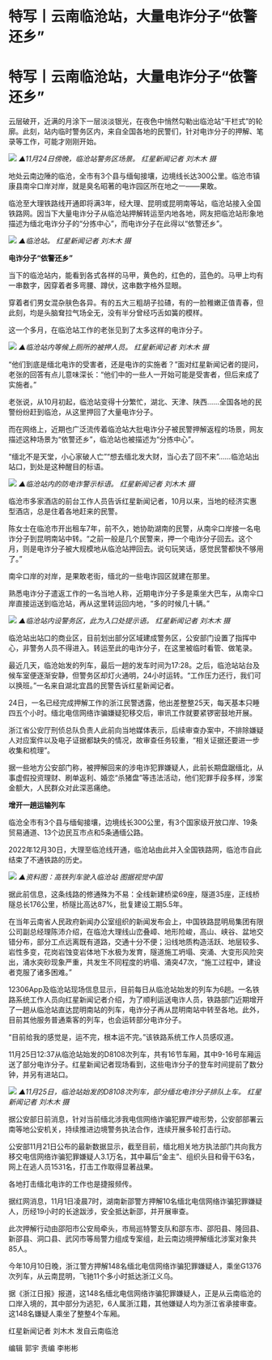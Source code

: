 # 特写丨云南临沧站，大量电诈分子“依警还乡”

# 特写丨云南临沧站，大量电诈分子“依警还乡”

云层破开，近满的月涂下一层淡淡银光，在夜色中悄然勾勒出临沧站“干栏式”的轮廓。此刻，站内临时警务区内，来自全国各地的民警们，针对电诈分子的押解、笔录等工作，可能才刚刚开始。

![](https://inews.gtimg.com/om_bt/Oi4m2fpCdzQftax8-gtxKnwXuOPYkkIouB7VY1F30LzgIAA/1000)
_▲11月24日傍晚，临沧站警务区场景。 红星新闻记者 刘木木 摄_

地处云南边陲的临沧，全市有3个县与缅甸接壤，边境线长达300公里。临沧市镇康县南伞口岸对岸，就是臭名昭著的电诈园区所在地之一——果敢。

临沧至大理铁路线开通即将满3年，经大理、昆明或昆明南等站，临沧站接入全国铁路网。因当下大量电诈分子从临沧站押解转运至内地各地，网友把临沧站形象地描述为缅北电诈分子的“分拣中心”，而电诈分子在此得以“依警还乡”。

![](https://inews.gtimg.com/om_bt/OqvkB0MO99PATY1DO3GW_4LLs4iML4pOF76nY7_oypoSsAA/1000)
_▲临沧站。 红星新闻记者 刘木木 摄_

**电诈分子“依警还乡”**

当下的临沧站内，能看到各式各样的马甲，黄色的，红色的，蓝色的。马甲上均有一串数字，因穿着者多弯腰、蹲伏，这串数字格外显眼。

穿着者们男女混杂肤色各异。有的五大三粗胡子拉碴，有的一脸稚嫩正值青春，但此刻，均是头脑耷拉气场全无，没有半分曾经巧舌如簧的模样。

这一个多月，在临沧站工作的老张见到了太多这样的电诈分子。

![](https://inews.gtimg.com/om_bt/O6RQMZ1maq7ix7JpyUSetWFRlGNMcMXGWnxvlx76q0wm8AA/1000)
_▲临沧站内等候上厕所的被押人员。 红星新闻记者 刘木木 摄_

“他们到底是缅北电诈的受害者，还是电诈的实施者？”面对红星新闻记者的提问，老张的回答有点儿意味深长：“他们中的一些人一开始可能是受害者，但后来成了实施者。”

老张说，从10月初起，临沧站变得十分繁忙，湖北、天津、陕西……全国各地的民警纷纷赶到临沧，从这里押回了大量电诈分子。

而在网络上，近期也广泛流传着临沧站大批电诈分子被民警押解返程的场景，网友描述这种场景为“依警还乡”，临沧站也被描述为“分拣中心”。

“缅北不是天堂，小心家破人亡”“想去缅北发大财，当心去了回不来”……临沧站出站口，到处是这种醒目的标语。

![](https://inews.gtimg.com/om_bt/Oy7aJBo-3Cyyx45himpUb3Kp8r5bIiNqaKyvYPiaWKK_IAA/1000)
_▲临沧站内的防电诈警示标语。 红星新闻记者 刘木木 摄_

临沧市多家酒店的前台工作人员告诉红星新闻记者，10月以来，当地的经济实惠型酒店，总是住着各地赶来的民警。

陈女士在临沧市开出租车7年，前不久，她协助湖南的民警，从南伞口岸接一名电诈分子到昆明南站中转。“之前一般是几个民警来，押一个电诈分子回去。这个月，则是电诈分子被大规模地从临沧站押回去。说句玩笑话，感觉民警都快不够用了。”

南伞口岸的对岸，是果敢老街，缅北的一些电诈园区就建在那里。

熟悉电诈分子遣返工作的一名当地人称，近期电诈分子多是乘坐大巴车，从南伞口岸直接运送到临沧站，再从这里转运回内地，“多的时候几十辆。”

![](https://inews.gtimg.com/om_bt/OrNiB3_Ms3thEg6aMKTeKlnrnuf7baBSbhM4NobjjazIMAA/1000)
_▲临沧站内设警务区，此为入口处提示语。 红星新闻记者 刘木木 摄_

临沧站出站口的商业区，目前划出部分区域建成警务区，公安部门设置了指挥中心，非警务人员不得进入。转运至此的电诈分子，在这里被临时看管、做笔录。

最近几天，临沧始发的列车，最后一趟的发车时间为17:28。之后，临沧站站台及候车室便逐渐安静，但警务区却灯火通明，24小时运转。“工作压力还行，我们可以换班。”一名来自湖北宜昌的民警告诉红星新闻记者。

24日，一名已经完成押解工作的浙江民警透露，他出差整整25天，每天基本只睡四五个小时。缅北电信网络诈骗嫌疑犯移交后，审讯工作就要紧锣密鼓地开展。

浙江省公安厅刑侦总队负责人此前向当地媒体表示，后续审查办案中，不排除嫌疑人对应案件以及电子证据都缺失的情况，故审查任务较重，“相关证据还要进一步收集和梳理”。

据一些地方公安部门称，被押解回来的涉电诈犯罪嫌疑人，此前长期盘踞缅北，从事虚假投资理财、刷单返利、婚恋“杀猪盘”等违法活动，他们犯罪手段多样，涉案金额大，人民群众对此深恶痛绝。

**增开一趟运输列车**

临沧全市有3个县与缅甸接壤，边境线长300公里，有3个国家级开放口岸、19条贸易通道、13个边民互市点和5条通缅公路。

2022年12月30日，大理至临沧线开通，临沧站由此并入全国铁路网，临沧市自此结束了不通铁路的历史。

![](https://inews.gtimg.com/om_bt/OOfkNTJXHqfj0xE2C4vU94FPwh7rXA249896ONeb2B3fgAA/1000)
_▲资料图：高铁列车驶入临沧站 图据视觉中国_

据此前信息，这条线路的修通殊为不易：全线新建桥梁69座，隧道35座，正线桥隧总长176公里，桥隧比高达87%，批复建设工期5.5年。

在当年云南省人民政府新闻办公室组织的新闻发布会上，中国铁路昆明局集团有限公司副总经理陈沛介绍，在临沧大理线山峦叠嶂、地形险峻，高山、峡谷、盆地交错分布，部分工点远离既有道路，交通十分不便；沿线地质构造活跃、地层较多、岩性多变，花岗岩蚀变岩体地下水极为发育，隧道施工坍塌、突涌、大变形风险突出，涌水突砂现象严重，共发生不同程度的坍塌、涌突47次，“施工过程中，建设者克服了诸多困难。”

12306App及临沧站现场信息显示，目前每日从临沧站始发的列车为6趟。一名铁路系统工作人员向红星新闻记者介绍，为了顺利运送电诈人员，铁路部门近期增开了一趟从临沧站直达昆明南站的列车，电诈分子再从昆明南站中转至各地。此外，目前其他服务普通乘客的列车，也会运转部分电诈分子。

“目前给我的感觉是，运不完，根本运不完。”该铁路系统工作人员感叹道。

11月25日12:37从临沧站始发的D8108次列车，共有16节车厢，其中9-16号车厢运送了部分电诈分子。红星新闻记者现场看到，这些电诈分子的登车时间提前了数分钟，并另有进站口。

![](https://inews.gtimg.com/om_bt/OanStxQdUtcX5mB76i5K_ckyC9fr7AKM7Wu0GoeMEv3-UAA/1000)
_▲11月25日，临沧站始发的D8108次列车，部分缅北电诈分子排队上车。 红星新闻记者 刘木木 摄_

据公安部日前消息，针对当前缅北涉我电信网络诈骗犯罪严峻形势，公安部部署云南等地公安机关，持续推进边境警务执法合作，连续开展多轮打击行动。

公安部11月21日公布的最新数据显示，截至目前，缅北相关地方执法部门共向我方移交电信网络诈骗犯罪嫌疑人3.1万名，其中幕后“金主”、组织头目和骨干63名，网上在逃人员1531名，打击工作取得显著战果。

各地打击缅北电诈的工作也是捷报频传。

据红网消息，11月1日凌晨7时，湖南新邵警方押解10名缅北电信网络诈骗犯罪嫌疑人，历经19小时的长途跋涉，安全抵达新邵，并开展审查。

此次押解行动由邵阳市公安局牵头，市局巡特警支队和邵东市、邵阳县、隆回县、新邵县、洞口县、武冈市等局警力组成专案组，赴云南边境押解缅北涉案对象共85人。

今年10月10日晚，浙江警方押解148名缅北电信网络诈骗犯罪嫌疑人，乘坐G1376次列车，从云南昆明，飞驰11个多小时抵达浙江义乌。

据《浙江日报》报道，这148名缅北电信网络诈骗犯罪嫌疑人，正是从云南临沧的口岸入境的，其中部分为逃犯，6人属浙江籍，其他嫌疑人均为浙江省承接审查。这148名嫌疑人乘坐了整整4个车厢。

红星新闻记者 刘木木 发自云南临沧

编辑 郭宇 责编 李彬彬

